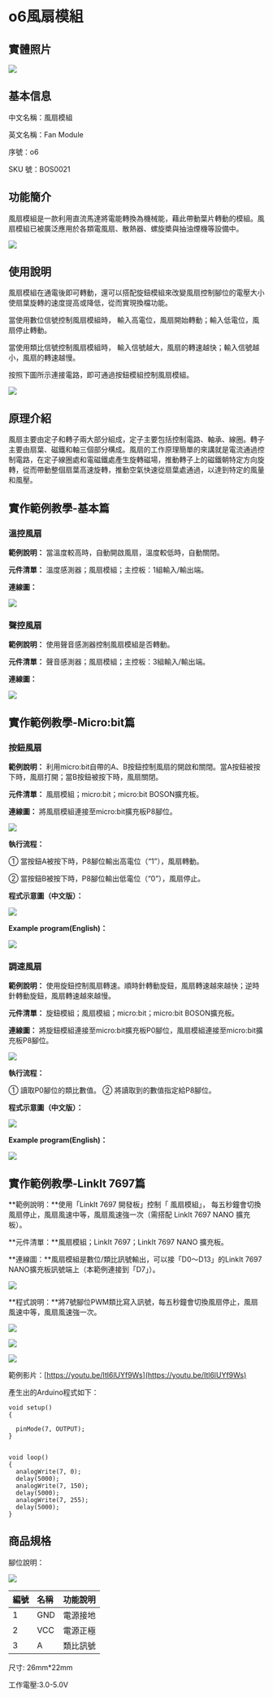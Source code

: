 # o6風扇模組

## 實體照片

![](../../../.gitbook/assets/boson_风扇模块_实物图%20%281%29%20%281%29.jpg)

## 基本信息

中文名稱：風扇模組

英文名稱：Fan Module

序號：o6

SKU 號：BOS0021

## 功能簡介

風扇模組是一款利用直流馬達將電能轉換為機械能，藉此帶動葉片轉動的模組。風扇模組已被廣泛應用於各類電風扇、散熱器、螺旋槳與抽油煙機等設備中。

![](../../../.gitbook/assets/fan_module_intro.png)

## 使用說明

風扇模組在通電後即可轉動，還可以搭配旋鈕模組來改變風扇控制腳位的電壓大小使扇葉旋轉的速度提高或降低，從而實現換檔功能。

當使用數位信號控制風扇模組時， 輸入高電位，風扇開始轉動；輸入低電位，風扇停止轉動。

當使用類比信號控制風扇模組時， 輸入信號越大，風扇的轉速越快；輸入信號越小，風扇的轉速越慢。

按照下圖所示連接電路，即可通過按鈕模組控制風扇模組。

![](../../../.gitbook/assets/boson-feng-shan-mo-kuai-shi-yong-shuo-ming.png)

## 原理介紹

風扇主要由定子和轉子兩大部分組成，定子主要包括控制電路、軸承、線圈。轉子主要由扇葉、磁鐵和軸三個部分構成。風扇的工作原理簡單的來講就是電流通過控制電路，在定子線圈處和電磁鐵處產生旋轉磁場，推動轉子上的磁鐵朝特定方向旋轉，從而帶動整個扇葉高速旋轉，推動空氣快速從扇葉處通過，以達到特定的風量和風壓。

## 實作範例教學-基本篇

### **溫控風扇**

**範例說明：** 當溫度較高時，自動開啟風扇，溫度較低時，自動關閉。

**元件清單：** 溫度感測器；風扇模組；主控板：1組輸入/輸出端。

**連線圖：**

![](../../../.gitbook/assets/boson-feng-shan-mo-kuai-wen-kong-feng-shan-lian-xian-tu%20%283%29.png)

### **聲控風扇**

**範例說明：** 使用聲音感測器控制風扇模組是否轉動。

**元件清單：** 聲音感測器；風扇模組；主控板：3組輸入/輸出端。

**連線圖：**

![](../../../.gitbook/assets/fan_module_example2%20%281%29.png)

## 實作範例教學-Micro:bit篇

### **按鈕風扇**

**範例說明：** 利用micro:bit自帶的A、B按鈕控制風扇的開啟和關閉。當A按鈕被按下時，風扇打開；當B按鈕被按下時，風扇關閉。

**元件清單：** 風扇模組；micro:bit；micro:bit BOSON擴充板。

**連線圖：** 將風扇模組連接至micro:bit擴充板P8腳位。

![](../../../.gitbook/assets/boson_风扇模块_按钮风扇连线图%20%281%29.png)

**執行流程：**

① 當按鈕A被按下時，P8腳位輸出高電位（“1”），風扇轉動。

② 當按鈕B被按下時，P8腳位輸出低電位（“0”），風扇停止。

**程式示意圖（中文版）：**

![](../../../.gitbook/assets/fan_module_prg1_ch_tw.png)

**Example program\(English\)：**

![](../../../.gitbook/assets/boson-feng-shan-mo-kuai-an-niu-feng-shan-cheng-xu-shi-yi-tu-ying-wen-ban%20%281%29.png)

### **調速風扇**

**範例說明：** 使用旋鈕控制風扇轉速。順時針轉動旋鈕，風扇轉速越來越快；逆時針轉動旋鈕，風扇轉速越來越慢。

**元件清單：** 旋鈕模組；風扇模組；micro:bit；micro:bit BOSON擴充板。

**連線圖：** 將旋鈕模組連接至micro:bit擴充板P0腳位，風扇模組連接至micro:bit擴充板P8腳位。

![](../../../.gitbook/assets/boson_风扇模块_调速风扇连线图%20%281%29%20%281%29.png)

**執行流程：**

① 讀取P0腳位的類比數值。 ② 將讀取到的數值指定給P8腳位。

**程式示意圖（中文版）：**

![](../../../.gitbook/assets/fan_module_prg2_ch_tw%20%282%29.png)

**Example program\(English\)：**

![](../../../.gitbook/assets/boson_电机控制模块_制作风车程序示意图英文版%20%2811%29%20%2811%29.png)

## 實作範例教學-LinkIt 7697篇

**範例說明：**使用「LinkIt 7697 開發板」控制「 風扇模組」， 每五秒鐘會切換風扇停止，風扇風速中等，風扇風速強一次（需搭配 LinkIt 7697 NANO 擴充板）。

**元件清單：**風扇模組；LinkIt 7697；LinkIt 7697 NANO 擴充板。

**連線圖：**風扇模組是數位/類比訊號輸出，可以接「D0～D13」的LinkIt 7697 NANO擴充板訊號端上（本範例連接到「D7」）。

![](../../../.gitbook/assets/fan_module_7697_1.jpg)

**程式說明：**將7號腳位PWM類比寫入訊號，每五秒鐘會切換風扇停止，風扇風速中等，風扇風速強一次。

![](../../../.gitbook/assets/fan_module_7697_2.jpg)

![](../../../.gitbook/assets/fan_module_7697_3.jpg)

![](../../../.gitbook/assets/fan_module_7697_4.jpg)

範例影片：[https://youtu.be/Itl6lUYf9Ws](https://youtu.be/Itl6lUYf9Ws)

產生出的Arduino程式如下：

```text
void setup()
{

  pinMode(7, OUTPUT);
}


void loop()
{
  analogWrite(7, 0);
  delay(5000);
  analogWrite(7, 150);
  delay(5000);
  analogWrite(7, 255);
  delay(5000);
}
```

## 商品規格

腳位說明：

![](../../../.gitbook/assets/fan_module_spec.png)

| **編號** | **名稱** | **功能說明** |
| :--- | :--- | :--- |
| 1 | GND | 電源接地 |
| 2 | VCC | 電源正極 |
| 3 | A | 類比訊號 |

尺寸: 26mm\*22mm

工作電壓:3.0-5.0V

